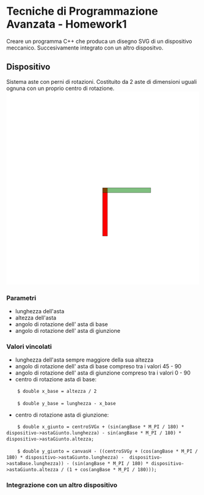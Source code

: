 # Tecniche di Programmazione Avanzata - Homework1

Creare un programma C++ che produca un disegno SVG di un dispositivo meccanico. Succesivamente integrato con un altro dispositvo.

## Dispositivo

Sistema aste con perni di rotazioni.
Costituito da 2 aste di dimensioni uguali ognuna con un proprio centro di rotazione.
![](prototipo.svg)

### Parametri

* lunghezza dell'asta
* altezza dell'asta
* angolo di rotazione dell' asta di base
* angolo di rotazione dell' asta di giunzione

### Valori vincolati

* lunghezza dell'asta sempre maggiore della sua altezza
* angolo di rotazione dell' asta di base compreso tra i valori 45 - 90
* angolo di rotazione dell' asta di giunzione compreso tra i valori 0 - 90
* centro di rotazione asta di base:
````````````````````````````````````````````````````````````````````````````````````
    $ double x_base = altezza / 2 
   
    $ double y_base = lunghezza - x_base
````````````````````````````````````````````````````````````````````````````````````
* centro di rotazione asta di giunzione:
````````````````````````````````````````````````````````````````````````````````````
    $ double x_giunto = centroSVGx + (sin(angBase * M_PI / 180) * dispositivo->astaGiunto.lunghezza) - sin(angBase * M_PI / 180) * dispositivo->astaGiunto.altezza;

    $ double y_giunto = canvasH - ((centroSVGy + (cos(angBase * M_PI / 180) * dispositivo->astaGiunto.lunghezza) -  dispositivo->astaBase.lunghezza)) - (sin(angBase * M_PI / 180) * dispositivo->astaGiunto.altezza / (1 + cos(angBase * M_PI / 180)));

````````````````````````````````````````````````````````````````````````````````````

### Integrazione con un altro dispositivo